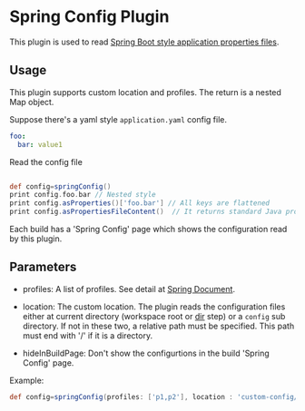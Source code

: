 # Spring Config Plugin
This plugin is used to read [Spring Boot style application properties files](https://docs.spring.io/spring-boot/docs/current/reference/html/spring-boot-features.html#boot-features-external-config-application-property-files).

## Usage
This plugin supports custom location and profiles. The return is a nested Map object.  

Suppose there's a yaml style `application.yaml` config file.
```yaml
foo:
  bar: value1
```
Read the config file
```groovy

def config=springConfig()
print config.foo.bar // Nested style
print config.asProperties()['foo.bar'] // All keys are flattened
print config.asPropertiesFileContent()  // It returns standard Java properties file format. All no ascii string are escapted.
``` 
Each build has a 'Spring Config' page which shows the configuration read by this plugin. 

## Parameters
 - profiles: A list of profiles. See detail at [Spring Document](https://docs.spring.io/spring-boot/docs/current/reference/html/spring-boot-features.html#boot-features-external-config-profile-specific-properties).
    
 - location: The custom location. The plugin reads the configuration files either at current directory (workspace root or [dir](https://www.jenkins.io/doc/pipeline/steps/workflow-basic-steps/#dir-change-current-directory) step) or a ```config``` sub directory. If not in these two, a relative path must be specified. This path must end with '/' if it is a directory.
 
 - hideInBuildPage: Don't show the configurtions in the build 'Spring Config' page.

Example: 
 ```groovy
 def config=springConfig(profiles: ['p1,p2'], location : 'custom-config/')
```
